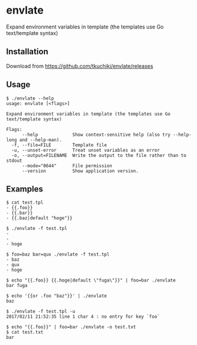 # envlate
Expand environment variables in template (the templates use Go text/template syntax)

## Installation

Download from https://github.com/tkuchiki/envlate/releases

## Usage

```shell
$ ./envlate --help
usage: envlate [<flags>]

Expand environment variables in template (the templates use Go text/template syntax)

Flags:
      --help             Show context-sensitive help (also try --help-long and --help-man).
  -f, --file=FILE        Template file
  -u, --unset-error      Treat unset variables as an error
  -o, --output=FILENAME  Write the output to the file rather than to stdout
      --mode="0644"      File permission
      --version          Show application version.
```

## Examples

```shell
$ cat test.tpl
- {{.foo}}
- {{.bar}}
- {{.baz|default "hoge"}}

$ ./envlate -f test.tpl
-
-
- hoge

$ foo=baz bar=qux ./envlate -f test.tpl
- baz
- qux
- hoge

$ echo "{{.foo}} {{.hoge|default \"fuga\"}}" | foo=bar ./envlate
bar fuga

$ echo '{{or .foo "baz"}}' | ./envlate
baz

$ ./envlate -f test.tpl -u
2017/02/11 21:52:35 line 1 char 4 : no entry for key `foo`

$ echo "{{.foo}}" | foo=bar ./envlate -o test.txt
$ cat test.txt
bar
```
